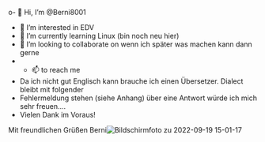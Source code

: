 o- 👋 Hi, I’m @Berni8001
- 👀 I’m interested in EDV
- 🌱 I’m currently learning Linux (bin noch neu hier)
- 💞️ I’m looking to collaborate on wenn ich später was machen kann dann gerne
- - 📫 to reach me 
- Da ich nicht gut Englisch kann brauche ich einen Übersetzer. Dialect bleibt mit folgender
- Fehlermeldung stehen (siehe Anhang) über eine Antwort würde ich mich sehr freuen....
- Vielen Dank im Voraus!

Mit freundlichen Grüßen
Berni![Bildschirmfoto zu 2022-09-19 15-01-17](https://user-images.githubusercontent.com/105642083/191037880-bd327238-8da2-4ef7-b26d-c9c277ba1716.png)
